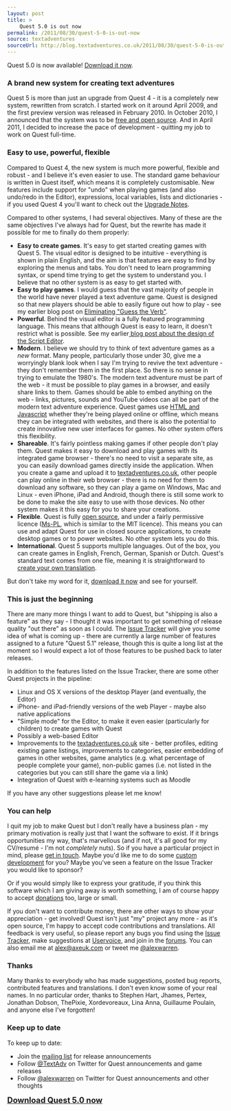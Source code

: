 ```yaml
---
layout: post
title: >
    Quest 5.0 is out now
permalink: /2011/08/30/quest-5-0-is-out-now
source: textadventures
sourceUrl: http://blog.textadventures.co.uk/2011/08/30/quest-5-0-is-out-now/
---
```

Quest 5.0 is now available! <a title="Download Quest" href="http://www.textadventures.co.uk/quest/download/">Download it now</a>.
<h3>A brand new system for creating text adventures</h3>
Quest 5 is more than just an upgrade from Quest 4 - it is a completely new system, rewritten from scratch. I started work on it around April 2009, and the first preview version was released in February 2010. In October 2010, I announced that the system was to be <a href="http://www.textadventures.co.uk/blog/2010/10/18/quest-5-0-is-now-open-source/">free and open source</a>. And in April 2011, I decided to increase the pace of development - quitting my job to work on Quest full-time.
<h3>Easy to use, powerful, flexible</h3>
Compared to Quest 4, the new system is much more powerful, flexible and robust - and I believe it's even easier to use. The standard game behaviour is written in Quest itself, which means it is completely customisable. New features include support for "undo" when playing games (and also undo/redo in the Editor), expressions, local variables, lists and dictionaries - if you used Quest 4 you'll want to check out the <a href="http://quest5.net/wiki/Upgrading_from_Quest_4">Upgrade Notes</a>.

Compared to other systems, I had several objectives. Many of these are the same objectives I've always had for Quest, but the rewrite has made it possible for me to finally do them properly:
<ul>
	<li><strong>Easy to create games</strong>. It's easy to get started creating games with Quest 5. The visual editor is designed to be intuitive - everything is shown in plain English, and the aim is that features are easy to find by exploring the menus and tabs. You don't need to learn programming syntax, or spend time trying to get the system to understand you. I believe that no other system is as easy to get started with.</li>
	<li><strong>Easy to play games</strong>. I would guess that the vast majority of people in the world have never played a text adventure game. Quest is designed so that new players should be able to easily figure out how to play - see my earlier blog post on <a title="Eliminating “Guess the Verb”" href="http://www.textadventures.co.uk/blog/2011/07/11/eliminating-guess-the-verb/">Eliminating "Guess the Verb"</a>.</li>
	<li><strong>Powerful</strong>. Behind the visual editor is a fully featured programming language. This means that although Quest is easy to learn, it doesn't restrict what is possible. See my earlier<a title="Programming visually – the Script Editor in Quest 5.0 Beta 2" href="http://www.textadventures.co.uk/blog/2011/06/13/programming-visually-the-script-editor-in-quest-5-0-beta-2/"> blog post about the design of the Script Editor</a>.</li>
	<li><strong>Modern</strong>. I believe we should try to think of text adventure games as a <em>new</em> format. Many people, particularly those under 30, give me a worryingly blank look when I say I'm trying to revive the text adventure - they don't remember them in the first place. So there is no sense in trying to emulate the 1980's. The modern text adventure must be part of the web - it must be possible to play games in a browser, and easily share links to them. Games should be able to embed anything on the web - links, pictures, sounds and YouTube videos can all be part of the modern text adventure experience. Quest games use <a title="The HTML interface in Quest 5.0" href="http://www.textadventures.co.uk/blog/2010/02/19/the-html-interface-in-quest-5-0/">HTML and Javascript</a> whether they're being played online or offline, which means they can be integrated with websites, and there is also the potential to create innovative new user interfaces for games. No other system offers this flexibility.</li>
	<li><strong>Shareable</strong>. It's fairly pointless making games if other people don't play them. Quest makes it easy to download and play games with its integrated game browser - there's no need to visit a separate site, as you can easily download games directly inside the application. When you create a game and upload it to <a title="Home" href="http://www.textadventures.co.uk/">textadventures.co.uk</a>, other people can play online in their web browser - there is no need for them to download any software, so they can play a game on Windows, Mac and Linux - even iPhone, iPad and Android, though there is still some work to be done to make the site easy to use with those devices. No other system makes it this easy for you to share your creations.</li>
	<li><strong>Flexible</strong>. Quest is fully <a href="http://quest.codeplex.com">open source</a>, and under a fairly permissive licence (<a href="http://www.opensource.org/licenses/ms-pl">Ms-PL</a>, which is similar to the MIT licence). This means you can use and adapt Quest for use in closed source applications, to create desktop games or to power websites. No other system lets you do this.</li>
	<li><strong>International</strong>. Quest 5 supports multiple languages. Out of the box, you can create games in English, French, German, Spanish or Dutch. Quest's standard text comes from one file, meaning it is straightforward to <a href="http://quest5.net/wiki/Translating_Quest">create your own translation</a>.</li>
</ul>
<div>But don't take my word for it, <a title="Download Quest" href="http://www.textadventures.co.uk/quest/download/">download it now</a> and see for yourself.</div>
<h3>This is just the beginning</h3>
There are many more things I want to add to Quest, but "shipping is also a feature" as they say - I thought it was important to get something of release quality "out there" as soon as I could. The <a href="http://quest.codeplex.com/workitem/list/advanced?keyword=&amp;status=All&amp;type=All&amp;priority=All&amp;release=Quest%205.1&amp;assignedTo=All&amp;component=All&amp;sortField=Votes&amp;sortDirection=Descending&amp;page=0">Issue Tracker</a> will give you some idea of what is coming up - there are currently a large number of features assigned to a future "Quest 5.1" release, though this is quite a long list at the moment so I would expect a lot of those features to be pushed back to later releases.

In addition to the features listed on the Issue Tracker, there are some other Quest projects in the pipeline:
<ul>
	<li>Linux and OS X versions of the desktop Player (and eventually, the Editor)</li>
	<li>iPhone- and iPad-friendly versions of the web Player - maybe also native applications</li>
	<li>"Simple mode" for the Editor, to make it even easier (particularly for children) to create games with Quest</li>
	<li>Possibly a web-based Editor</li>
	<li>Improvements to the <a title="Home" href="http://www.textadventures.co.uk/">textadventures.co.uk</a> site - better profiles, editing existing game listings, improvements to categories, easier embedding of games in other websites, game analytics (e.g. what percentage of people complete your game), non-public games (i.e. not listed in the categories but you can still share the game via a link)</li>
	<li>Integration of Quest with e-learning systems such as Moodle</li>
</ul>
<div>If you have any other suggestions please let me know!</div>
<h3>You can help</h3>
I quit my job to make Quest but I don't really have a business plan - my primary motivation is really just that I want the software to exist. If it brings opportunities my way, that's marvellous (and if not, it's all good for my CV/resumé - I'm not <em>completely</em> nuts). So if you have a particular project in mind, please <a href="mailto:alex@axeuk.com">get in touch</a>. Maybe you'd like me to do some <a title="Custom Development" href="http://www.textadventures.co.uk/quest/custom-development/">custom development</a> for you? Maybe you've seen a feature on the Issue Tracker you would like to sponsor?

Or if you would simply like to express your gratitude, if you think this software which I am giving away is worth something, I am of course happy to accept <a title="Donate" href="http://www.textadventures.co.uk/quest/donate/">donations</a> too, large or small.

If you don't want to contribute money, there are other ways to show your appreciation - get involved! Quest isn't just "my" project any more - as it's open source, I'm happy to accept code contributions and translations. All feedback is very useful, so please report any bugs you find using the <a href="http://quest.codeplex.com/workitem/list/advanced">Issue Tracker</a>, make suggestions at <a href="http://quest.uservoice.com">Uservoice</a>, and join in the <a href="http://www.axeuk.com/phpBB3/viewforum.php?f=10">forums</a>. You can also email me at <a href="mailto:alex@axeuk.com">alex@axeuk.com</a> or tweet me <a href="http://twitter.com/alexwarren">@alexwarren</a>.
<h3>Thanks</h3>
Many thanks to everybody who has made suggestions, posted bug reports, contributed features and translations. I don't even know some of your real names. In no particular order, thanks to Stephen Hart, Jhames, Pertex, Jonathan Dobson, ThePixie, Xordevoreaux, Lina Anna, Guillaume Poulain, and anyone else I've forgotten!
<h3>Keep up to date</h3>
To keep up to date:
<ul>
	<li>Join the <a href="http://www.textadventures.co.uk/quest/mailing-list/">mailing list</a> for release announcements</li>
	<li>Follow <a href="http://twitter.com/textadv">@TextAdv</a> on Twitter for Quest announcements and game releases</li>
	<li>Follow <a href="http://twitter.com/alexwarren">@alexwarren</a> on Twitter for Quest announcements and other thoughts</li>
</ul>
<a style="font-size:130%;font-weight:bold;" title="Download Quest" href="http://www.textadventures.co.uk/quest/download/">Download Quest 5.0 now</a>